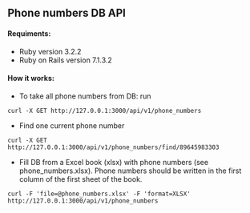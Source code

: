 ## Phone numbers DB API

#### Requiments:

- Ruby version 3.2.2
- Ruby on Rails version 7.1.3.2

#### How it works:

- To take all phone numbers from DB: run

```
curl -X GET http://127.0.0.1:3000/api/v1/phone_numbers
```

- Find one current phone number

```
curl -X GET http://127.0.0.1:3000/api/v1/phone_numbers/find/89645983303
```

- Fill DB from a Excel book (xlsx) with phone numbers (see phone_numbers.xlsx). Phone numbers should be written in the first column of the first sheet of the book.

```
curl -F 'file=@phone_numbers.xlsx' -F 'format=XLSX' http://127.0.0.1:3000/api/v1/phone_numbers
```
